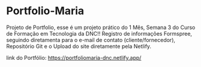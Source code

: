 # Portfolio-Maria
Projeto de Portfolio, esse é um projeto prático do 1 Mês, Semana 3 do Curso de Formação em Tecnologia da DNC!!
Registro de informações Formspree, seguindo diretamenta para o e-mail de contato (cliente/fornecedor), Repositório Git e o Upload do site diretamente pela Netlify.

link do Portfólio: https://portfoliomaria-dnc.netlify.app/
